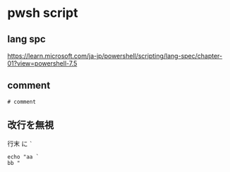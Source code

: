 
# pwsh script


## lang spc

https://learn.microsoft.com/ja-jp/powershell/scripting/lang-spec/chapter-01?view=powershell-7.5


## comment

```
# comment
```


## 改行を無視

行末 に `` ` ``

```
echo "aa `
bb "
```



